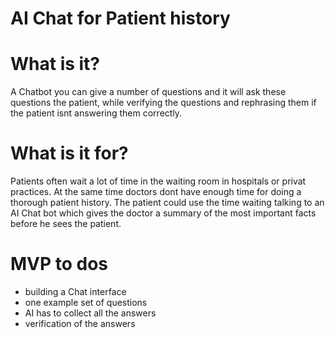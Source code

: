 # AI Chat for Patient history

# What is it?
A Chatbot you can give a number of questions and it will ask these questions the patient, while verifying the questions and rephrasing them if the patient isnt answering them correctly.


# What is it for?
Patients often wait a lot of time in the waiting room in hospitals or privat practices. At the same time doctors dont have enough time for doing a thorough patient history. The patient could use the time waiting talking to an AI Chat bot which gives the doctor a summary of the most important facts before he sees the patient.

# MVP to dos
- building a Chat interface
- one example set of questions
- AI has to collect all the answers
- verification of the answers